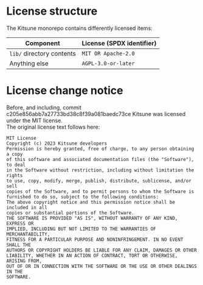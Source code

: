 # License structure

The Kitsune monorepo contains differently licensed items:

| Component                 | License (SPDX identifier) |
| ------------------------- | ------------------------- |
| `lib/` directory contents | `MIT OR Apache-2.0`       |
| Anything else             | `AGPL-3.0-or-later`       |

# License change notice

Before, and including, commit c205e856abb7a27733bd38c8f39a081baedc73ce Kitsune was licensed under the MIT license.  
The original license text follows here:

```
MIT License
Copyright (c) 2023 Kitsune developers
Permission is hereby granted, free of charge, to any person obtaining a copy
of this software and associated documentation files (the "Software"), to deal
in the Software without restriction, including without limitation the rights
to use, copy, modify, merge, publish, distribute, sublicense, and/or sell
copies of the Software, and to permit persons to whom the Software is
furnished to do so, subject to the following conditions:
The above copyright notice and this permission notice shall be included in all
copies or substantial portions of the Software.
THE SOFTWARE IS PROVIDED "AS IS", WITHOUT WARRANTY OF ANY KIND, EXPRESS OR
IMPLIED, INCLUDING BUT NOT LIMITED TO THE WARRANTIES OF MERCHANTABILITY,
FITNESS FOR A PARTICULAR PURPOSE AND NONINFRINGEMENT. IN NO EVENT SHALL THE
AUTHORS OR COPYRIGHT HOLDERS BE LIABLE FOR ANY CLAIM, DAMAGES OR OTHER
LIABILITY, WHETHER IN AN ACTION OF CONTRACT, TORT OR OTHERWISE, ARISING FROM,
OUT OF OR IN CONNECTION WITH THE SOFTWARE OR THE USE OR OTHER DEALINGS IN THE
SOFTWARE.
```
